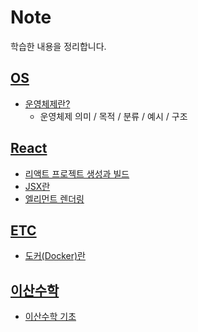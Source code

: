 # Note
학습한 내용을 정리합니다.

## [OS](https://github.com/KJY97/Note/tree/main/OS)

- [운영체제란?](https://github.com/KJY97/Note/blob/main/OS/운영체제란.md)
  - 운영체제 의미 / 목적 / 분류 / 예시 / 구조

## [React](React)

- [리액트 프로젝트 생성과 빌드](React/리액트_프로젝트_생성과_빌드.md)
- [JSX란](React/JSX란.md)
- [엘리먼트 렌더링](React/엘리먼트_렌더링.md)

## [ETC](etc)

- [도커(Docker)란](etc/도커(Docker)란.md)

## [이산수학](이산수학)

- [이산수학 기초](이산수학/이산수학_기초.md)

